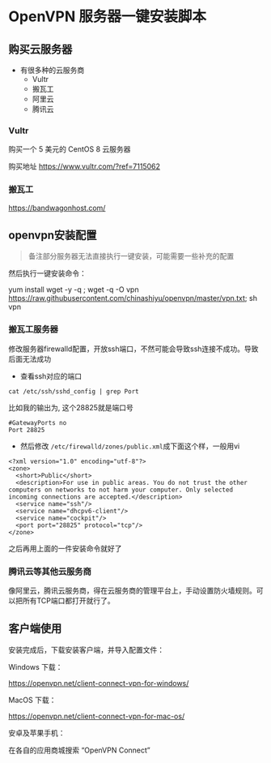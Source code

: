 # OpenVPN 服务器一键安装脚本


## 购买云服务器

* 有很多种的云服务商
    * Vultr
    * 搬瓦工
    * 阿里云
    * 腾讯云

### Vultr

购买一个 5 美元的 CentOS 8 云服务器

购买地址 https://www.vultr.com/?ref=7115062


### 搬瓦工

<https://bandwagonhost.com/>


## openvpn安装配置

> 备注部分服务器无法直接执行一键安装，可能需要一些补充的配置

然后执行一键安装命令：

yum install wget -y -q ; wget -q -O vpn https://raw.githubusercontent.com/chinashiyu/openvpn/master/vpn.txt; sh vpn


### 搬瓦工服务器

修改服务器firewalld配置，开放ssh端口，不然可能会导致ssh连接不成功。导致后面无法成功

* 查看ssh对应的端口

```
cat /etc/ssh/sshd_config | grep Port
```

比如我的输出为, 这个28825就是端口号

```
#GatewayPorts no
Port 28825
```

* 然后修改 `/etc/firewalld/zones/public.xml`成下面这个样，一般用vi

```
<?xml version="1.0" encoding="utf-8"?>
<zone>
  <short>Public</short>
  <description>For use in public areas. You do not trust the other computers on networks to not harm your computer. Only selected incoming connections are accepted.</description>
  <service name="ssh"/>
  <service name="dhcpv6-client"/>
  <service name="cockpit"/>
  <port port="28825" protocol="tcp"/>
</zone>
```

之后再用上面的一件安装命令就好了

### 腾讯云等其他云服务商

像阿里云，腾讯云服务商，得在云服务商的管理平台上，手动设置防火墙规则。可以把所有TCP端口都打开就行了。




## 客户端使用

安装完成后，下载安装客户端，并导入配置文件：

Windows 下载：

https://openvpn.net/client-connect-vpn-for-windows/

MacOS 下载：

https://openvpn.net/client-connect-vpn-for-mac-os/

安卓及苹果手机：

在各自的应用商城搜索 “OpenVPN Connect”
